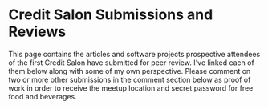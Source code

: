 # Credit Salon Submissions and Reviews

This page contains the articles and software projects prospective attendees of the first Credit Salon have submitted for peer review. I've linked each of them below along with some of my own perspective. Please comment on two or more other submissions in the comment section below as proof of work in order to receive the meetup location and secret password for free food and beverages.



<script src="https://utteranc.es/client.js"
        repo="OneTrueKirk/onetruekirk.github.io"
        issue-term="pathname"
        label="comment"
        theme="github-light"
        crossorigin="anonymous"
        async>
</script>